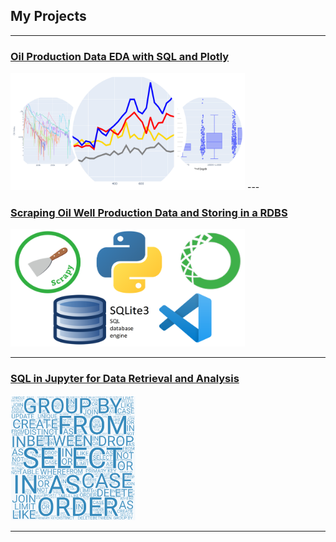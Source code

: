 ## My Projects

---

### [Oil Production Data EDA with SQL and Plotly](/page_EDA.md)
<img src="/images/plotly thumbnail.PNG?raw=true" width="375" height="188">
---

### [Scraping Oil Well Production Data and Storing in a RDBS](/page_scrapy.md)
<img src="/images/scraping_collage_2.PNG?raw=true" width="375" height="188">

---
### [SQL in Jupyter for Data Retrieval and Analysis](/page_sql.md)
<img src="/images/collage_thumbnail_sql.PNG?raw=true" width="200" height="200">

---

